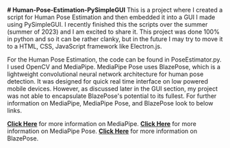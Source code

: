 **# Human-Pose-Estimation-PySimpleGUI**
This is a project where I created a script for Human Pose Estimation and then embedded it into a GUI I made using PySimpleGUI. I recently finished this the scripts over the summer (summer of 2023) and I am excited to share it.
This project was done 100% in python and so it can be rather clanky, but in the future I may try to move it to a HTML, CSS, JavaScript framework like Electron.js. 

For the Human Pose Estimation, the code can be found in PoseEstimator.py. I used OpenCV and MediaPipe. MediaPipe Pose uses BlazePose, which is a lightweight convolutional neural network architecture for human pose detection. It
was designed for quick real time interface on low powered mobile devices. However, as discussed later in the GUI section, my project was not able to encapsulate BlazePose's potential to its fullest. For further information on 
MediaPipe, MediaPipe Pose, and BlazePose look to below links.

[**Click Here**](https://github.com/google/mediapipe) for more information on MediaPipe.
[**Click Here**](https://github.com/google/mediapipe/blob/master/docs/solutions/pose.md) for more information on MediaPipe Pose.
[**Click Here**](https://ai.googleblog.com/2020/08/on-device-real-time-body-pose-tracking.html) for more information on BlazePose.
